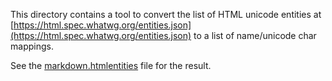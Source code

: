 This directory contains a tool to convert the list of HTML unicode entities at
[https://html.spec.whatwg.org/entities.json](https://html.spec.whatwg.org/entities.json)
to a list of name/unicode char mappings. 

See the [markdown.htmlentities](../src/markdown.htmlentities.pas) file for
the result.
